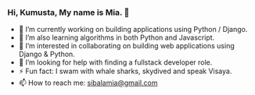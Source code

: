 ### Hi, Kumusta, My name is Mia. 👋

<!-- **msibala/msibala** is a ✨ _special_ ✨ repository because its `README.md` (this file) appears on your GitHub profile.

Here are some ideas to get you started: -->

- 🔭 I’m currently working on building applications using Python / Django.
- 🌱 I’m also learning algorithms in both Python and Javascript.
- 👯 I’m interested in collaborating on building web applications using Django & Python.
- 🤔 I’m looking for help with finding a fullstack developer role.
- ⚡ Fun fact: I swam with whale sharks, skydived and speak Visaya.
- 📫 How to reach me: sibalamia@gmail.com

